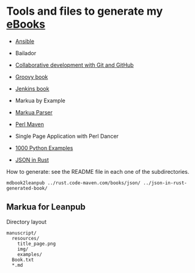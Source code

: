 # Tools and files to generate my [eBooks](https://leanpub.com/u/szabgab)


* [Ansible](ansible-book/)
* Bailador
* [Collaborative development with Git and GitHub](collab-dev-git-book/)
* [Groovy book](groovy-book/)
* [Jenkins book](jenkins-book/)
* Markua by Example
* [Markua Parser](markua-parser-in-perl5/)
* [Perl Maven](perl-maven-book/)
* Single Page Application with Perl Dancer
* [1000 Python Examples](python-book)

* [JSON in Rust](json-in-rust/)


How to generate: see the README file in each one of the subdirectories.


```
mdbook2leanpub ../rust.code-maven.com/books/json/ ../json-in-rust-generated-book/
```

## Markua for Leanpub

Directory layout

```
manuscript/
  resources/
    title_page.png
    img/
    examples/
  Book.txt
  *.md
```
